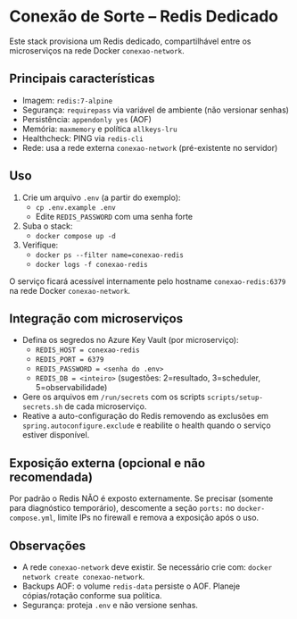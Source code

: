 # Conexão de Sorte – Redis Dedicado

Este stack provisiona um Redis dedicado, compartilhável entre os microserviços na rede Docker `conexao-network`.

## Principais características
- Imagem: `redis:7-alpine`
- Segurança: `requirepass` via variável de ambiente (não versionar senhas)
- Persistência: `appendonly yes` (AOF)
- Memória: `maxmemory` e política `allkeys-lru`
- Healthcheck: PING via `redis-cli`
- Rede: usa a rede externa `conexao-network` (pré-existente no servidor)

## Uso
1. Crie um arquivo `.env` (a partir do exemplo):
   - `cp .env.example .env`
   - Edite `REDIS_PASSWORD` com uma senha forte
2. Suba o stack:
   - `docker compose up -d`
3. Verifique:
   - `docker ps --filter name=conexao-redis`
   - `docker logs -f conexao-redis`

O serviço ficará acessível internamente pelo hostname `conexao-redis:6379` na rede Docker `conexao-network`.

## Integração com microserviços
- Defina os segredos no Azure Key Vault (por microserviço):
  - `REDIS_HOST = conexao-redis`
  - `REDIS_PORT = 6379`
  - `REDIS_PASSWORD = <senha do .env>`
  - `REDIS_DB = <inteiro>` (sugestões: 2=resultado, 3=scheduler, 5=observabilidade)
- Gere os arquivos em `/run/secrets` com os scripts `scripts/setup-secrets.sh` de cada microserviço.
- Reative a auto-configuração do Redis removendo as exclusões em `spring.autoconfigure.exclude` e reabilite o health quando o serviço estiver disponível.

## Exposição externa (opcional e não recomendada)
Por padrão o Redis NÃO é exposto externamente. Se precisar (somente para diagnóstico temporário), descomente a seção `ports:` no `docker-compose.yml`, limite IPs no firewall e remova a exposição após o uso.

## Observações
- A rede `conexao-network` deve existir. Se necessário crie com: `docker network create conexao-network`.
- Backups AOF: o volume `redis-data` persiste o AOF. Planeje cópias/rotação conforme sua política.
- Segurança: proteja `.env` e não versione senhas.

